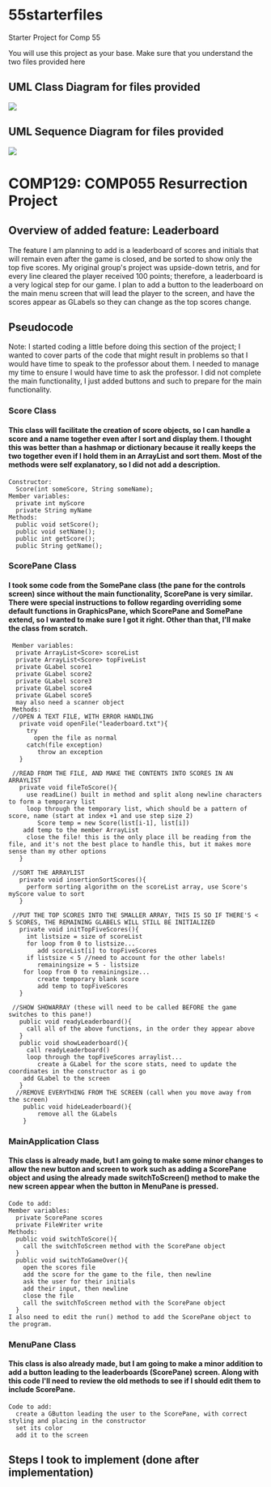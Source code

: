 # 55starterfiles
Starter Project for Comp 55

You will use this project as your base.
Make sure that you understand the two files provided here

## UML Class Diagram for files provided
![](media/55GroupProjectUML.jpg)

## UML Sequence Diagram for files provided
![](media/55GroupProjectSequenceDiagram.png)

# COMP129: COMP055 Resurrection Project
## Overview of added feature: Leaderboard
The feature I am planning to add is a leaderboard of scores and initials that will remain even after the game is closed, and be sorted to show only the top five scores. My original group's project was upside-down tetris, and for every line cleared the player received 100 points; therefore, a leaderboard is a very logical step for our game. I plan to add a button to the leaderboard on the main menu screen that will lead the player to the screen, and have the scores appear as GLabels so they can change as the top scores change. 
## Pseudocode
Note: I started coding a little before doing this section of the project; I wanted to cover parts of the code that might result in problems so that I would have time to speak to the professor about them. I needed to manage my time to ensure I would have time to ask the professor. I did not complete the main functionality, I just added buttons and such to prepare for the main functionality.
### Score Class
#### This class will facilitate the creation of score objects, so I can handle a score and a name together even after I sort and display them. I thought this was better than a hashmap or dictionary because it really keeps the two together even if I hold them in an ArrayList and sort them. Most of the methods were self explanatory, so I did not add a description.
```
Constructor:
  Score(int someScore, String someName);
Member variables:
  private int myScore
  private String myName
Methods:
  public void setScore();
  public void setName();
  public int getScore();
  public String getName();
```
### ScorePane Class
#### I took some code from the SomePane class (the pane for the controls screen) since without the main functionality, ScorePane is very similar. There were special instructions to follow regarding overriding some default functions in GraphicsPane, which ScorePane and SomePane extend, so I wanted to make sure I got it right. Other than that, I'll make the class from scratch.
```
 Member variables:
  private ArrayList<Score> scoreList
  private ArrayList<Score> topFiveList
  private GLabel score1
  private GLabel score2
  private GLabel score3
  private GLabel score4
  private GLabel score5
  may also need a scanner object
 Methods:
 //OPEN A TEXT FILE, WITH ERROR HANDLING
   private void openFile("leaderboard.txt"){
     try
       open the file as normal
     catch(file exception)
     	throw an exception
   }
		
 //READ FROM THE FILE, AND MAKE THE CONTENTS INTO SCORES IN AN ARRAYLIST
   private void fileToScore(){
     use readLine() built in method and split along newline characters to form a temporary list
     loop through the temporary list, which should be a pattern of score, name (start at index +1 and use step size 2)
     	Score temp = new Score(list[i-1], list[i])
	add temp to the member ArrayList
     close the file! this is the only place ill be reading from the file, and it's not the best place to handle this, but it makes more sense than my other options
   }
 
 //SORT THE ARRAYLIST
   private void insertionSortScores(){
     perform sorting algorithm on the scoreList array, use Score's myScore value to sort
   }
   
 //PUT THE TOP SCORES INTO THE SMALLER ARRAY, THIS IS SO IF THERE'S < 5 SCORES, THE REMAINING GLABELS WILL STILL BE INITIALIZED	
   private void initTopFiveScores(){
     int listsize = size of scoreList
     for loop from 0 to listsize...
     	add scoreList[i] to topFiveScores 
     if listsize < 5 //need to account for the other labels!
     	remainingsize = 5 - listsize
	for loop from 0 to remainingsize...
		create temporary blank score
		add temp to topFiveScores
   }
  
 //SHOW SHOWARRAY (these will need to be called BEFORE the game switches to this pane!)
   public void readyLeaderboard(){
     call all of the above functions, in the order they appear above
   }
   public void showLeaderboard(){
     call readyLeaderboard()
     loop through the topFiveScores arraylist...
     	create a GLabel for the score stats, need to update the coordinates in the constructor as i go
	add GLabel to the screen
   }
  //REMOVE EVERYTHING FROM THE SCREEN (call when you move away from the screen)
    public void hideLeaderboard(){
    	remove all the GLabels
    }
```
### MainApplication Class
#### This class is already made, but I am going to make some minor changes to allow the new button and screen to work such as adding a ScorePane object and using the already made switchToScreen() method to make the new screen appear when the button in MenuPane is pressed. 
```
Code to add:
Member variables:
  private ScorePane scores
  private FileWriter write
Methods:
  public void switchToScore(){
    call the switchToScreen method with the ScorePane object
  }
  public void switchToGameOver(){
    open the scores file
    add the score for the game to the file, then newline
    ask the user for their initials
    add their input, then newline
    close the file
    call the switchToScreen method with the ScorePane object
  }
I also need to edit the run() method to add the ScorePane object to the program. 
```
### MenuPane Class
#### This class is also already made, but I am going to make a minor addition to add a button leading to the leaderboards (ScorePane) screen. Along with this code I'll need to review the old methods to see if I should edit them to include ScorePane.
```
Code to add:
  create a GButton leading the user to the ScorePane, with correct styling and placing in the constructor
  set its color
  add it to the screen
```

## Steps I took to implement (done after implementation)
